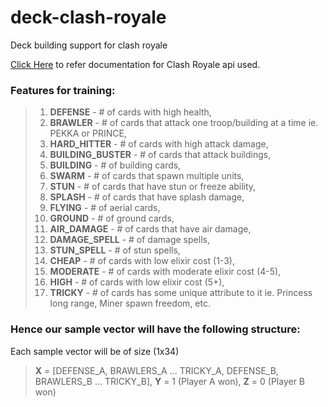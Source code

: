 # deck-clash-royale
Deck building support for clash royale

[Click Here](https://developer.clashroyale.com/#/documentation) to refer documentation for Clash Royale api used.


### Features for training:
> 01. **DEFENSE** - # of cards with high health,
> 02. **BRAWLER** - # of cards that attack one troop/building at a time ie. PEKKA or PRINCE,
> 03. **HARD_HITTER** - # of cards with high attack damage,
> 04. **BUILDING_BUSTER** - # of cards that attack buildings,
> 05. **BUILDING** - # of building  cards,
> 06. **SWARM** - # of cards that spawn multiple units,
> 07. **STUN** - # of cards that have stun or freeze ability,
> 08. **SPLASH** - # of cards that have splash damage,
> 09. **FLYING** - # of aerial cards,
> 10. **GROUND** - # of ground cards,
> 11. **AIR_DAMAGE** - # of cards that have air damage,
> 12. **DAMAGE_SPELL** - # of damage spells,
> 13. **STUN_SPELL** - # of stun spells,
> 14. **CHEAP** - # of cards with low elixir cost (1-3),
> 15. **MODERATE** - # of cards with moderate elixir cost (4-5),
> 16. **HIGH** - # of cards with low elixir cost (5+),
> 17. **TRICKY** - # of cards has some unique attribute to it ie. Princess long range, Miner spawn freedom, etc.

### Hence our sample vector will have the following structure:
Each sample vector will be of size (1x34)
> **X** = [DEFENSE_A, BRAWLERS_A ... TRICKY_A, DEFENSE_B, BRAWLERS_B ... TRICKY_B],
> **Y** = 1 (Player A won),
> **Z** = 0 (Player B won)
